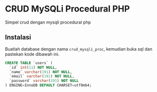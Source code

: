 # CRUD MySQLi Procedural PHP
Simpel crud dengan mysqli procedural php

## Instalasi
Buatlah database dengan nama `crud_mysqli_proc`, kemudian buka sql dan pastekan kode dibawah ini.
```sql
CREATE TABLE `users` (
  `id` int(11) NOT NULL,
  `name` varchar(191) NOT NULL,
  `email` varchar(191) NOT NULL,
  `password` varchar(191) NOT NULL
) ENGINE=InnoDB DEFAULT CHARSET=utf8mb4;
```